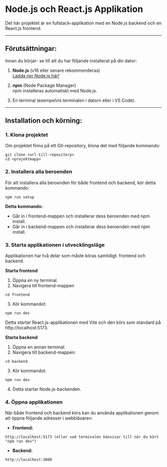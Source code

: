 # Node.js och React.js Applikation
Det här projektet är en fullstack-applikation med en Node.js backend och en React.js frontend.

---

## Förutsättningar:
Innan du börjar- se till att du har följande installerat på din dator:

1. **Node.js** (v16 eller senare rekommenderas)  
   [Ladda ner Node.js här!](https://nodejs.org)
   
2. **npm** (Node Package Manager)  
   npm installeras automatiskt med Node.js.

3. En terminal (exempelvis terminalen i datorn eller i VS Code).

---

## Installation och körning:

### 1. Klona projektet

Om projektet finns på ett Git-repository, klona det med följande kommando:
```
git clone <url-till-repository>
cd <projektmapp>
```

### 2. Installera alla beroenden
För att installera alla beroenden för både frontend och backend, kör detta kommando:
```
npm run setup
```
**Detta kommando:**
* Går in i frontend-mappen och installerar dess beroenden med npm install.
* Går in i backend-mappen och installerar dess beroenden med npm install.


### 3. Starta applikationen i utvecklingsläge
Applikationen har två delar som måste köras samtidigt: frontend och backend.

**Starta frontend**
1. Öppna en ny terminal.
2. Navigera till frontend-mappen
````
cd frontend
````

3. Kör kommandot:
```
npm run dev
```
Detta startar React.js-applikationen med Vite och den körs som standard på http://localhost:5173.

**Starta backend**
1. Öppna en annan terminal.
2. Navigera till backend-mappen:
```
cd backend
```
3. Kör kommandot:
```
npm run dev
```
4. Detta startar Node.js-backenden.


### 4. Öppna applikationen
När både frontend och backend körs kan du använda applikationen genom att öppna följande adresser i webbläsaren:
* **Frontend:**
```
http://localhost:5173 (eller vad terminalen hänvisar till när du kört "npm run dev")
```

* **Backend:**
```
http://localhost:3000
```
